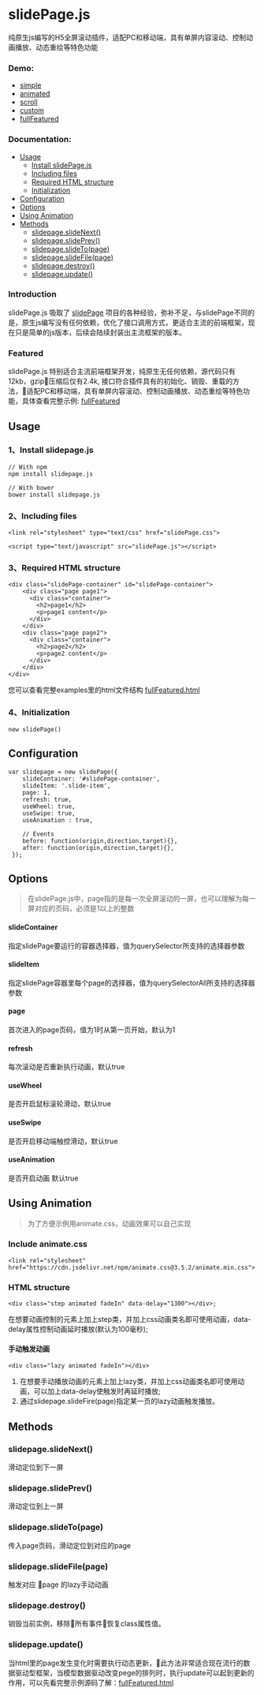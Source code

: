 # slidePage.js
纯原生js编写的H5全屏滚动插件，适配PC和移动端，具有单屏内容滚动、控制动画播放、动态重绘等特色功能

### Demo:
* [simple](http://lipten.link/projects/slidePage.js/examples/simple.html)
* [animated](http://lipten.link/projects/slidePage.js/examples/animated.html)
* [scroll](http://lipten.link/projects/slidePage.js/examples/scroll.html) 
* [custom](http://lipten.link/projects/slidePage.js/examples/custom.html) 
* [fullFeatured](http://lipten.link/projects/slidePage.js/examples/fullFeatured.html)

### Documentation:
* [Usage](#usage)
  * [Install slidePage.js](#1install-slidepagejs)
  * [Including files](#2including-files)
  * [Required HTML structure](#3required-html-structure)
  * [Initialization](#4initialization)
* [Configuration](#configuration)
* [Options](#options)
* [Using Animation](#using-animation)
* [Methods](#methods)
  * [slidepage.slideNext()](#slidepageslidenext)
  * [slidepage.slidePrev()](#slidepageslideprev)
  * [slidepage.slideTo(page)](#slidepageslidetopage)
  * [slidepage.slideFile(page)](#slidepageslidefilepage)
  * [slidepage.destroy()](#slidepagedestroy)
  * [slidepage.update()](#slidepageupdate)

### Introduction
slidePage.js 吸取了 [slidePage](https://github.com/lipten/slidePage) 项目的各种经验，弥补不足，与slidePage不同的是，原生js编写没有任何依赖，优化了接口调用方式，更适合主流的前端框架，现在只是简单的js版本，后续会陆续封装出主流框架的版本。

### Featured
slidePage.js 特别适合主流前端框架开发，纯原生无任何依赖，源代码只有12kb，gzip压缩后仅有2.4k, 接口符合插件具有的初始化、销毁、重载的方法，适配PC和移动端，具有单屏内容滚动、控制动画播放、动态重绘等特色功能，具体查看完整示例: [fullFeatured](http://lipten.link/projects/slidePage.js/examples/fullFeatured.html)


## Usage

### 1、Install slidepage.js
```
// With npm
npm install slidepage.js

// With bower
bower install slidepage.js
```

### 2、Including files
```
<link rel="stylesheet" type="text/css" href="slidePage.css">

<script type="text/javascript" src="slidePage.js"></script>
```

### 3、Required HTML structure
```
<div class="slidePage-container" id="slidePage-container">
    <div class="page page1">
      <div class="container">
        <h2>page1</h2>
        <p>page1 content</p>
      </div>
    </div>
    <div class="page page2">
      <div class="container">
        <h2>page2</h2>
        <p>page2 content</p>
      </div>
    </div>
</div>
```
您可以查看完整examples里的html文件结构 [fullFeatured.html](https://github.com/lipten/slidePage.js/blob/master/examples/fullFeatured.html)

### 4、Initialization
```
new slidePage()
```

## Configuration
```
var slidepage = new slidePage({
    slideContainer: '#slidePage-container',
    slideItem: '.slide-item',
    page: 1,
    refresh: true,
    useWheel: true,
    useSwipe: true,
    useAnimation : true,

    // Events
    before: function(origin,direction,target){},
    after: function(origin,direction,target){},
 });
```
## Options
> 在slidePage.js中，page指的是每一次全屏滚动的一屏，也可以理解为每一屏对应的页码，必须是1以上的整数

#### slideContainer
指定slidePage要运行的容器选择器，值为querySelector所支持的选择器参数

#### slideItem
指定slidePage容器里每个page的选择器，值为querySelectorAll所支持的选择器参数

#### page
首次进入的page页码，值为1时从第一页开始，默认为1

#### refresh
每次滚动是否重新执行动画，默认true

#### useWheel
是否开启鼠标滚轮滑动，默认true

#### useSwipe
是否开启移动端触控滑动，默认true

#### useAnimation
是否开启动画 默认true


## Using Animation

> 为了方便示例用animate.css，动画效果可以自己实现

### Include animate.css
```
<link rel="stylesheet" href="https://cdn.jsdelivr.net/npm/animate.css@3.5.2/animate.min.css">
```

### HTML structure
```
<div class="step animated fadeIn" data-delay="1300"></div>;
```
在想要动画控制的元素上加上step类，并加上css动画类名即可使用动画，data-delay属性控制动画延时播放(默认为100毫秒);

#### 手动触发动画

```
<div class="lazy animated fadeIn"></div>
```
1. 在想要手动播放动画的元素上加上lazy类，并加上css动画类名即可使用动画，可以加上data-delay使触发时再延时播放;
2. 通过slidepage.slideFire(page)指定某一页的lazy动画触发播放。

## Methods

### slidepage.slideNext()
滑动定位到下一屏

### slidepage.slidePrev()
滑动定位到上一屏

### slidepage.slideTo(page)
传入page页码，滑动定位到对应的page

### slidepage.slideFile(page)
触发对应 page 的lazy手动动画

### slidepage.destroy()
销毁当前实例，移除所有事件恢复class属性值。

### slidepage.update()
当html里的page发生变化时需要执行动态更新，此方法非常适合现在流行的数据驱动型框架，当模型数据驱动改变pege的排列时，执行update可以起到更新的作用，可以先看完整示例源码了解：[fullFeatured.html](http://lipten.link/projects/slidePage.js/examples/fullFeatured.html)

